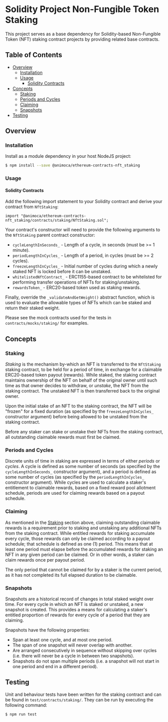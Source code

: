 # Solidity Project Non-Fungible Token Staking

This project serves as a base dependency for Solidity-based Non-Fungible Token (NFT) staking contract projects by providing related base contracts.


## Table of Contents

- [Overview](#overview)
  * [Installation](#installation)
  * [Usage](#usage)
    - [Solidity Contracts](#solidity-contracts)
- [Concepts](#concepts)
  * [Staking](#staking)
  * [Periods and Cycles](#periods-and-cycles)
  * [Claiming](#claiming)
  * [Snapshots](#snapshots)
- [Testing](#testing)


## Overview


### Installation

Install as a module dependency in your host NodeJS project:

```bash
$ npm install --save @animoca/ethereum-contracts-nft_staking
```


### Usage

#### Solidity Contracts

Add the following import statement to your Solidity contract and derive your contract from `NftStaking`:

```solidity
import "@animoca/ethereum-contracts-nft_staking/contracts/staking/NftStaking.sol";
```

Your contract's constructor will need to provide the following arguments to the `NftStaking` parent contract constructor:

- `cycleLengthInSeconds_` - Length of a cycle, in seconds (must be >= 1 minute).
- `periodLengthInCycles_` - Length of a period, in cycles (must be >= 2 cycles).
- `freezeLengthInCycles_` - Initial number of cycles during which a newly staked NFT is locked before it can be unstaked.
- `whitelistedNftContract_` - ERC1155-based contract to be whitelisted for performing transfer operations of NFTs for staking/unstaking.
- `rewardsToken_` - ERC20-based token used as staking rewards.

Finally, override the `_validateAndGetWeight()` abstract function, which is used to evaluate the allowable types of NFTs which can be staked and return their staked weight.

Please see the mock contracts used for the tests in `contracts/mocks/staking/` for examples.


## Concepts


### Staking

_Staking_ is the mechanism by-which an NFT is transferred to the `NftStaking` staking contract, to be held for a period of time, in exchange for a claimable ERC20-based token payout (rewards). While staked, the staking contract maintains ownership of the NFT on behalf of the original owner until such time as that owner decides to withdraw, or _unstake_, the NFT from the staking contract. The unstaked NFT is then transferred back to the original owner.

Upon the initial stake of an NFT to the staking contract, the NFT will be "frozen" for a fixed duration (as specified by the `freezeLengthInCycles_` constructor argument) before being allowed to be unstaked from the staking contract.

Before any staker can stake or unstake their NFTs from the staking contract, all outstanding claimable rewards must first be claimed.


### Periods and Cycles

Discrete units of time in staking are expressed in terms of either _periods_ or _cycles_. A cycle is defined as some number of seconds (as specified by the `cycleLengthInSeconds_` constructor argument), and a period is defined as some number of cycles (as specified by the `periodLengthInCycles_` constructor argument). While cycles are used to calculate a staker's entitlement to claimable rewards, based on a fixed reward pool allotment schedule, periods are used for claiming rewards based on a payout schedule.


### Claiming

As mentioned in the [Staking](#staking) section above, claiming outstanding claimable rewards is a requirement prior to staking and unstaking any additional NFTs from the staking contract. While entitled rewards for staking accumulate every cycle, those rewards can only be claimed according to a payout schedule; that schedule is defined as one (1) period. This means that at least one period must elapse before the accumulated rewards for staking an NFT in any given period can be claimed. Or in other words, a staker can claim rewards once per payout period.

The only period that cannot be claimed for by a staker is the current period, as it has not completed its full elapsed duration to be claimable.


### Snapshots

Snapshots are a historical record of changes in total staked weight over time. For every cycle in which an NFT is staked or unstaked, a new snapshot is created. This provides a means for calculating a staker's entitled proportion of rewards for every cycle of a period that they are claiming.

Snapshots have the following properties:

- Span at least one cycle, and at most one period.
- The span of one snapshot will never overlap with another.
- Are arranged consecutively in sequence without skipping over cycles (i.e. there will never be a cycle in between two snapshots).
- Snapshots do not span multiple periods (i.e. a snapshot will not start in one period and end in a different period).


## Testing

Unit and behaviour tests have been written for the staking contract and can be found in `test/contracts/staking/`. They can be run by executing the following command:

```bash
$ npm run test
```
